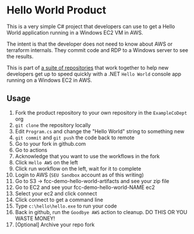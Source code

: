 # Hello World Product

This is a very simple C# project that developers can use to get a Hello World
application running in a Windows EC2 VM in AWS.

The intent is that the developer does not need to know about AWS or terraform internals.
They commit code and RDP to a Windows server to see the results.

This is part of [a suite of
repositories](https://github.com/jimweller?tab=repositories&q=hello-world&type=&language=&sort=)
that work together to help new developers get up to speed quickly with a .NET
`Hello World` console app running on a Windows EC2 in AWS.

## Usage

1. Fork the product repository to your own repository in the `ExampleCoDept` org
2. `git clone` the repository locally
3. Edit `Program.cs` and change the "Hello World" string to something new
4. `git commit` and `git push` the code back to remote
5. Go to your fork in github.com
6. Go to actions
7. Acknowledge that you want to use the workflows in the fork
8. Click `Hello AWS` on the left
9. Click run workflow on the left, wait for it to complete
10. Login to AWS (`SEU Sandbox` account as of this writing)
11. Go to S3 -> fcc-demo-hello-world-artifacts and see your zip file
12. Go to EC2 and see your fcc-demo-hello-world-NAME ec2
13. Select your ec2 and click connect
14. Click connect to get a command line
15. Type `c:\hello\hello.exe` to run your code
16. Back in github, run the `Goodbye AWS` action to cleanup. DO THIS OR YOU WASTE MONEY!
17. [Optional] Archive your repo fork
